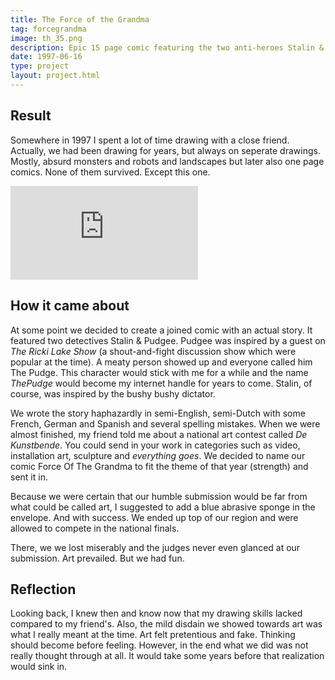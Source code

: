```yaml
---
title: The Force of the Grandma
tag: forcegrandma
image: th_35.png
description: Epic 15 page comic featuring the two anti-heroes Stalin & Pudgee, drawn by a good friend and myself. It is mostly plain wrong, absurd and ridiculous but it was good enough to reach the finals of a Dutch national art contest.
date: 1997-06-16
type: project
layout: project.html
---
```


## Result
Somewhere in 1997 I spent a lot of time drawing with a close friend. Actually, we had been drawing for years, but always on seperate drawings. Mostly, absurd monsters and robots and landscapes but later also one page comics. None of them survived. Except this one.

<!--<a data-flickr-embed="true" data-header="true"  href="https://www.flickr.com/photos/95999935@N05/albums/72157680155616263" title="Force Of The Grandma"><img src="https://c1.staticflickr.com/5/4160/34230474072_086ded2093_b.jpg" width="724" height="1024" alt="Force Of The Grandma"></a><script async src="//embedr.flickr.com/assets/client-code.js" charset="utf-8"></script>-->

<div class="embed-container">
<iframe src="https://www.flickr.com/photos/95999935@N05/albums/72157680155616263/player" frameborder="0" allowfullscreen webkitallowfullscreen mozallowfullscreen oallowfullscreen msallowfullscreen></iframe></div>

## How it came about

At some point we decided to create a joined comic with an actual story. It featured two detectives Stalin & Pudgee. Pudgee was inspired by a guest on *The Ricki Lake Show* (a shout-and-fight discussion show which were popular at the time). A meaty person showed up and everyone called him The Pudge. This character would stick with me for a while and the name *ThePudge* would become my internet handle for years to come. Stalin, of course, was inspired by the bushy bushy dictator.

We wrote the story haphazardly in semi-English, semi-Dutch with some French, German and Spanish and several spelling mistakes. When we were almost finished, my friend told me about a national art contest called *De Kunstbende*. You could send in your work in categories such as video, installation art, sculpture and *everything goes*. We decided to name our comic Force Of The Grandma to fit the theme of that year (strength) and sent it in.

Because we were certain that our humble submission would be far from what could be called art, I suggested to add a blue abrasive sponge in the envelope. And with success. We ended up top of our region and were allowed to compete in the national finals.

There, we we lost miserably and the judges never even glanced at our submission. Art prevailed. But we had fun.

## Reflection
Looking back, I knew then and know now that my drawing skills lacked compared to my friend's. Also, the mild disdain we showed towards art was what I really meant at the time. Art felt pretentious and fake. Thinking should become before feeling. However, in the end what we did was not really thought through at all. It would take some years before that realization would sink in.
